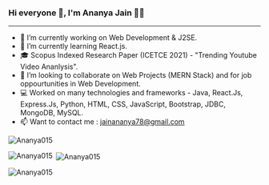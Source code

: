 ### Hi everyone 👋, I'm Ananya Jain 👩‍💻

--------------
- 🔭 I’m currently working on Web Development & J2SE.
- 🌱 I’m currently learning React.js.
- 🎓 Scopus Indexed Research Paper (ICETCE 2021) - "Trending Youtube Video Ananlysis".
- 👯 I’m looking to collaborate on Web Projects (MERN Stack) and for job oppourtunities in Web Development.
- 💻 Worked on many technologies and frameworks - Java, React.Js, Express.Js, Python, HTML, CSS, JavaScript, Bootstrap, JDBC, MongoDB, MySQL.
- 📫 Want to contact me : jainananya78@gmail.com

<p align="left"><img src="https://komarev.com/ghpvc/?username=Ananya015" alt="Ananya015"/> </p>

<p><img align="left" src="https://github-readme-stats.vercel.app/api/top-langs?username=Ananya015&show_icons=true&locale=en&layout=compact" alt="Ananya015" /></p>

<p>&nbsp;<img align="center" src="https://github-readme-stats.vercel.app/api?username=Ananya015&show_icons=true&locale=en" alt="Ananya015" /></p>

<p><img align="center" src="https://github-readme-streak-stats.herokuapp.com/?user=Ananya015&" alt="Ananya015" /></p>
